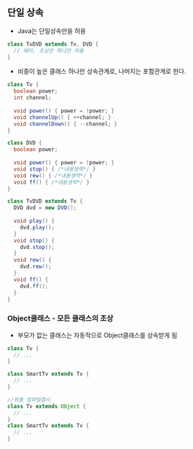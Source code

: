 ## 단일 상속

- Java는 단일상속만을 허용

```java
class TvDVD extends Tv, DVD {
  // 에러, 조상은 하나만 허용
}
```

- 비중이 높은 클래스 하나만 상속관계로, 나머지는 포함관계로 한다.

```java
class Tv {
  boolean power;
  int channel;
  
  void power() { power = !power; }
  void channelUp() { ++channel; }
  void channelDown() { --channel; }
}

class DVD {
  boolean power;
  
  void power() { power = !power; }
  void stop() { /*내용생략*/ }
  void rew() { /*내용생략*/ }
  void ff() { /*내용생략*/ }
}
```

```java
class TvDVD extends Tv {
  DVD dvd = new DVD();
  
  void play() {
    dvd.play();
  }
  void stop() {
    dvd.stop();
  }
  void rew() {
    dvd.rew();
  }
  void ff() {
    dvd.ff();
  }
}
```

### Object클래스 - 모든 클래스의 조상

- 부모가 없는 클래스는 자동적으로 Object클래스를 상속받게 됨

```java
class Tv {
  // ...
}

class SmartTv extends Tv {
  // ...
}
```

```java
//위를 컴파일할시
class Tv extends Object {
  // ...
}
class SmartTv extends Tv {
  // ...
}
```


